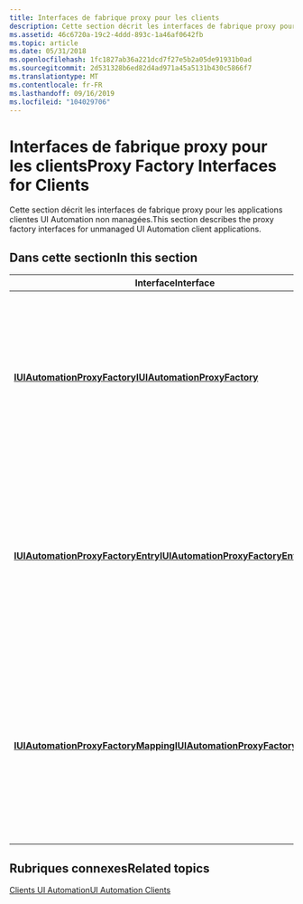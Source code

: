 ```yaml
---
title: Interfaces de fabrique proxy pour les clients
description: Cette section décrit les interfaces de fabrique proxy pour les applications clientes UI Automation non managées.
ms.assetid: 46c6720a-19c2-4ddd-893c-1a46af0642fb
ms.topic: article
ms.date: 05/31/2018
ms.openlocfilehash: 1fc1827ab36a221dcd7f27e5b2a05de91931b0ad
ms.sourcegitcommit: 2d531328b6ed82d4ad971a45a5131b430c5866f7
ms.translationtype: MT
ms.contentlocale: fr-FR
ms.lasthandoff: 09/16/2019
ms.locfileid: "104029706"
---
```

# <a name="proxy-factory-interfaces-for-clients"></a><span data-ttu-id="9ccd3-103">Interfaces de fabrique proxy pour les clients</span><span class="sxs-lookup"><span data-stu-id="9ccd3-103">Proxy Factory Interfaces for Clients</span></span>

<span data-ttu-id="9ccd3-104">Cette section décrit les interfaces de fabrique proxy pour les applications clientes UI Automation non managées.</span><span class="sxs-lookup"><span data-stu-id="9ccd3-104">This section describes the proxy factory interfaces for unmanaged UI Automation client applications.</span></span>

## <a name="in-this-section"></a><span data-ttu-id="9ccd3-105">Dans cette section</span><span class="sxs-lookup"><span data-stu-id="9ccd3-105">In this section</span></span>



| <span data-ttu-id="9ccd3-106">Interface</span><span class="sxs-lookup"><span data-stu-id="9ccd3-106">Interface</span></span>                                                                                      | <span data-ttu-id="9ccd3-107">Description</span><span class="sxs-lookup"><span data-stu-id="9ccd3-107">Description</span></span>                                                                                                                                                                                                                                                                                  |
|------------------------------------------------------------------------------------------------|----------------------------------------------------------------------------------------------------------------------------------------------------------------------------------------------------------------------------------------------------------------------------------------------|
| [<span data-ttu-id="9ccd3-108">**IUIAutomationProxyFactory**</span><span class="sxs-lookup"><span data-stu-id="9ccd3-108">**IUIAutomationProxyFactory**</span></span>](/windows/desktop/api/UIAutomationClient/nn-uiautomationclient-iuiautomationproxyfactory)<br/>               | <span data-ttu-id="9ccd3-109">Expose les propriétés et les méthodes d’un objet qui crée un fournisseur Microsoft UI Automation pour les éléments d’interface utilisateur qui n’ont pas de prise en charge native pour UI Automation.</span><span class="sxs-lookup"><span data-stu-id="9ccd3-109">Exposes properties and methods of an object that creates a Microsoft UI Automation provider for UI elements that do not have native support for UI Automation.</span></span> <span data-ttu-id="9ccd3-110">Cette interface est implémentée par les proxys.</span><span class="sxs-lookup"><span data-stu-id="9ccd3-110">This interface is implemented by proxies.</span></span><br/>                                                                          |
| [<span data-ttu-id="9ccd3-111">**IUIAutomationProxyFactoryEntry**</span><span class="sxs-lookup"><span data-stu-id="9ccd3-111">**IUIAutomationProxyFactoryEntry**</span></span>](/windows/desktop/api/UIAutomationClient/nn-uiautomationclient-iuiautomationproxyfactoryentry)<br/>     | <span data-ttu-id="9ccd3-112">Représente une fabrique de proxy dans la table gérée par UI Automation et expose des propriétés et des méthodes qui peuvent être utilisées par les applications clientes pour interagir avec les objets [**IUIAutomationProxyFactory**](/windows/desktop/api/UIAutomationClient/nn-uiautomationclient-iuiautomationproxyfactory) .</span><span class="sxs-lookup"><span data-stu-id="9ccd3-112">Represents a proxy factory in the table maintained by UI Automation, and exposes properties and methods that can be used by client applications to interact with [**IUIAutomationProxyFactory**](/windows/desktop/api/UIAutomationClient/nn-uiautomationclient-iuiautomationproxyfactory) objects.</span></span><br/>                                   |
| [<span data-ttu-id="9ccd3-113">**IUIAutomationProxyFactoryMapping**</span><span class="sxs-lookup"><span data-stu-id="9ccd3-113">**IUIAutomationProxyFactoryMapping**</span></span>](/windows/desktop/api/UIAutomationClient/nn-uiautomationclient-iuiautomationproxyfactorymapping)<br/> | <span data-ttu-id="9ccd3-114">Expose les propriétés et les méthodes pour une table de fabriques de proxy.</span><span class="sxs-lookup"><span data-stu-id="9ccd3-114">Exposes properties and methods for a table of proxy factories.</span></span> <span data-ttu-id="9ccd3-115">Chaque entrée de table est représentée par une interface [**IUIAutomationProxyFactoryEntry**](/windows/desktop/api/UIAutomationClient/nn-uiautomationclient-iuiautomationproxyfactoryentry) .</span><span class="sxs-lookup"><span data-stu-id="9ccd3-115">Each table entry is represented by an [**IUIAutomationProxyFactoryEntry**](/windows/desktop/api/UIAutomationClient/nn-uiautomationclient-iuiautomationproxyfactoryentry) interface.</span></span> <span data-ttu-id="9ccd3-116">Les entrées s’affichent dans l’ordre dans lequel le système tentera d’utiliser les proxys.</span><span class="sxs-lookup"><span data-stu-id="9ccd3-116">The entries are in the order in which the system will attempt to use the proxies.</span></span><br/> |



 

## <a name="related-topics"></a><span data-ttu-id="9ccd3-117">Rubriques connexes</span><span class="sxs-lookup"><span data-stu-id="9ccd3-117">Related topics</span></span>

<dl> <dt>

[<span data-ttu-id="9ccd3-118">Clients UI Automation</span><span class="sxs-lookup"><span data-stu-id="9ccd3-118">UI Automation Clients</span></span>](uiauto-entry-uiautoclientsforwin32apps.md)
</dt> </dl>

 

 





